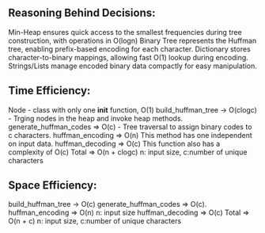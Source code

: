 
## Reasoning Behind Decisions:
Min-Heap ensures quick access to the smallest frequencies during tree construction, with operations in O(logn)
Binary Tree represents the Huffman tree, enabling prefix-based encoding for each character.
Dictionary stores character-to-binary mappings, allowing fast O(1) lookup during encoding.
Strings/Lists manage encoded binary data compactly for easy manipulation.

## Time Efficiency:
Node - class with only one __init__ function, O(1)
build_huffman_tree -> O(clogc) - Trging nodes in the heap and invoke heap methods.
generate_huffman_codes => O(c) - Tree traversal to assign binary codes to c characters.
huffman_encoding => O(n) This method has one independent on input data.
huffman_decoding => O(c) This function also has a complexity of O(c)
Total => O(n + clogc) n: input size, c:number of unique characters

## Space Efficiency:
build_huffman_tree -> O(c)
generate_huffman_codes => O(c).
huffman_encoding => O(n) n: input size
huffman_decoding => O(c)
Total => O(n + c) n: input size, c:number of unique characters